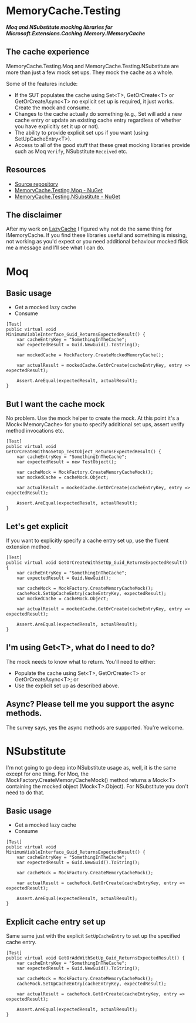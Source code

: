 # MemoryCache.Testing
__*Moq and NSubstitute mocking libraries for Microsoft.Extensions.Caching.Memory.IMemoryCache*__

## The cache experience
MemoryCache.Testing.Moq and MemoryCache.Testing.NSubstitute are more than just a few mock set ups. They mock the cache as a whole.

Some of the features include:
- If the SUT populates the cache using Set\<T>, GetOrCreate\<T> or GetOrCreateAsync\<T> no explicit set up is required, it just works. Create the mock and consume.
- Changes to the cache actually do something (e.g., Set will add a new cache entry or update an existing cache entry regardless of whether you have explicitly set it up or not).
- The ability to provide explicit set ups if you want (using SetUpCacheEntry\<T>).
- Access to all of the good stuff that these great mocking libraries provide such as Moq ```Verify```, NSubstitute ```Received``` etc. 

## Resources
- [Source repository](https://github.com/rgvlee/MemoryCache.Testing)
- [MemoryCache.Testing.Moq - NuGet](https://www.nuget.org/packages/MemoryCache.Testing.Moq/)
- [MemoryCache.Testing.NSubstitute - NuGet](https://www.nuget.org/packages/MemoryCache.Testing.NSubstitute/)

## The disclaimer
After my work on [LazyCache](https://github.com/rgvlee/LazyCache.Testing) I figured why not do the same thing for IMemoryCache. If you find these libraries useful and something is missing, not working as you'd expect or you need additional behaviour mocked flick me a message and I'll see what I can do.

# Moq
## Basic usage
- Get a mocked lazy cache
- Consume

```
[Test]
public virtual void MinimumViableInterface_Guid_ReturnsExpectedResult() {
    var cacheEntryKey = "SomethingInTheCache";
    var expectedResult = Guid.NewGuid().ToString();

    var mockedCache = MockFactory.CreateMockedMemoryCache();

    var actualResult = mockedCache.GetOrCreate(cacheEntryKey, entry => expectedResult);

    Assert.AreEqual(expectedResult, actualResult);
}
```

## But I want the cache mock
No problem. Use the mock helper to create the mock. At this point it's a Mock\<IMemoryCache> for you to specify additional set ups, assert verify method invocations etc.

```
[Test]
public virtual void GetOrCreateWithNoSetUp_TestObject_ReturnsExpectedResult() {
    var cacheEntryKey = "SomethingInTheCache";
    var expectedResult = new TestObject();

    var cacheMock = MockFactory.CreateMemoryCacheMock();
    var mockedCache = cacheMock.Object;

    var actualResult = mockedCache.GetOrCreate(cacheEntryKey, entry => expectedResult);

    Assert.AreEqual(expectedResult, actualResult);
}
```

## Let's get explicit
If you want to explicitly specify a cache entry set up, use the fluent extension method.

```
[Test]
public virtual void GetOrCreateWithSetUp_Guid_ReturnsExpectedResult() {
    var cacheEntryKey = "SomethingInTheCache";
    var expectedResult = Guid.NewGuid();

    var cacheMock = MockFactory.CreateMemoryCacheMock();
    cacheMock.SetUpCacheEntry(cacheEntryKey, expectedResult);
    var mockedCache = cacheMock.Object;

    var actualResult = mockedCache.GetOrCreate(cacheEntryKey, entry => expectedResult);

    Assert.AreEqual(expectedResult, actualResult);
}
```

## I'm using Get\<T>, what do I need to do?
The mock needs to know what to return. You'll need to either:
- Populate the cache using Set\<T>, GetOrCreate\<T> or GetOrCreateAsync\<T>; or
- Use the explicit set up as described above.

## Async? Please tell me you support the async methods.
The survey says, yes the async methods are supported. You're welcome.

# NSubstitute
I'm not going to go deep into NSubstitute usage as, well, it is the same except for one thing. For Moq, the MockFactory.CreateMemoryCacheMock() method returns a Mock\<T> containing the mocked object (Mock\<T>.Object). For NSubstitute you don't need to do that.

## Basic usage
- Get a mocked lazy cache
- Consume
```
[Test]
public virtual void MinimumViableInterface_Guid_ReturnsExpectedResult() {
    var cacheEntryKey = "SomethingInTheCache";
    var expectedResult = Guid.NewGuid().ToString();

    var cacheMock = MockFactory.CreateMemoryCacheMock();

    var actualResult = cacheMock.GetOrCreate(cacheEntryKey, entry => expectedResult);

    Assert.AreEqual(expectedResult, actualResult);
}
```

## Explicit cache entry set up
Same same just with the explicit ```SetUpCacheEntry``` to set up the specified cache entry.
```
[Test]
public virtual void GetOrAddWithSetUp_Guid_ReturnsExpectedResult() {
    var cacheEntryKey = "SomethingInTheCache";
    var expectedResult = Guid.NewGuid().ToString();

    var cacheMock = MockFactory.CreateMemoryCacheMock();
    cacheMock.SetUpCacheEntry(cacheEntryKey, expectedResult);
    
    var actualResult = cacheMock.GetOrCreate(cacheEntryKey, entry => expectedResult);

    Assert.AreEqual(expectedResult, actualResult);
}
```